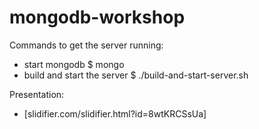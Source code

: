 mongodb-workshop
================

Commands to get the server running: 
- start mongodb
$ mongo
- build and start the server
$ ./build-and-start-server.sh

Presentation:
- [slidifier.com/slidifier.html?id=8wtKRCSsUa]